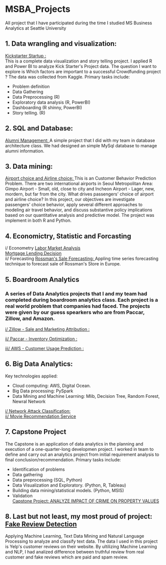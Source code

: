 # MSBA_Projects
All project that I have participated during the time I studied MS Business Analytics at Seattle University

## 1. Data wrangling and visualization: 
<a href="https://github.com/quochuy201/MSBA_Projects/tree/master/BUAN5210_DataVisualization_KickStarterStartup">Kickstarter Startup :</a> <br>
This is a complete data visualization and story telling project. I applied R and Power BI to analyze Kick Starter's Project data. The question I want to explore is Which factors are important to a successful Crowdfunding project ? The data was collected from Kaggle. Primary tasks include:
- Problem definition
- Data Gathering 
- Data Preprocessing (R)
- Exploratory data analysis (R, PowerBI)
- Dashboarding (R shinny, PowerBI)
- Story telling. (R)

## 2. SQL and Database:
<a href = "https://github.com/quochuy201/MSBA_Projects/tree/master/SERG53000_DatabaseArchitecture_AlumniManagement">Alumni Management: </a>
A simple project that I did with my team in database architecture class. We had designed an simple MySql database to manage alumni information.

## 3. Data mining:
<a href ="https://github.com/quochuy201/MSBA_Projects/tree/master/BUNAN5210%20AirportAirlineChoice">Airport choice and Airline choice: </a> This is an Customer Behavior Prediction Problem. There are two international airports in Seoul Metropolitan Area: Gimpo Airport - Small, old, close to city and Incheon Airport - Lager, new, mordern, but far from the city. What drives passengers' choice of airport and airline choice? In this project, our objectives are investigate passengers' choice behavior, apply several different approaches to modeling air travel behavior, and discuss substantive policy implications based on our quantitative analysis and predictive model. The project was implement in both R and Python.


## 4. Economictry, Statistic and Forcasting
i/ Econometry
<a href ="https://github.com/quochuy201/MSBA_Projects/tree/master/ECON5300_LaborMarketAnalysis">Labor Market Analysis</a> <br>
<a href ="https://github.com/quochuy201/MSBA_Projects/tree/master/ECON5300_MortgageLendingDecision">Mortgage Lending Decision</a> <br>
ii/ Forecasting
<a href ="https://github.com/quochuy201/MSBA_Projects/tree/master/ECON5305_RossmanSaleForecasting">Rossman's Sale Forecasting: </a> Appling time series forecasting technique to forecast sale of Rossman's Store in Europe.

## 5. Boardroom Analytics
### A series of Data Analytics projects that I and my team had completed during boardroom analytics class. Each project is a real world problem that companies had faced. The projects were given by our guess spearkers who are from Paccar, Zillow, and Amazon.

<a href = "https://github.com/quochuy201/MSBA_Projects/tree/master/BoardroomAnalytics_Zillow_SaleAndMarketingAttribution">i/ Zillow - Sale and Marketing Attribution :</a> <br>

<a href = "https://github.com/quochuy201/MSBA_Projects/tree/master/BoardroomAnalytics_Paccar_InventoryOptimization">ii/ Paccar - Inventory Optimization :</a> <br>

<a href = "https://github.com/quochuy201/MSBA_Projects/tree/master/BoardroomAnalytics_AWS_CutomerUsagePrediction">iii/ AWS - Customer Usage Prediction :</a> <br>

## 6. Big Data Analytics:
Key technologies applied:
- Cloud computing: AWS, Digital Ocean.
- Big Data processing: PySpark
- Data Mining and Machine Learning: Mlib, Decision Tree, Random Forest, Newral Network

<a href = "https://github.com/quochuy201/MSBA_Projects/tree/master/IS5315%20Big%20Data%20Analytics/Final_KDDcup_NetworkAttackClassification">i/ Network Attack Classification:</a> <br>
<a href ="https://github.com/quochuy201/MSBA_Projects/tree/master/IS5315%20Big%20Data%20Analytics/Movie_Recommendation_Service">ii/ Movie Recommendation Service</a>

## 7. Capstone Project
The Capstone is an application of data analytics in the planning and execution of a one-quarter-long developmen project. I worked in team to define and carry out an analytics project from initial requirement analysis to final conclusion/recommendation. Primary tasks include: <br>
- Identification of problems
- Data gathering 
- Data preprocessing (SQL, Python)
- Data Visualization and Exploratory. (Python, R, Tableau)
- Building data mining/statistical models. (Python, MSIS)
- Validation
<br><a href ="https://github.com/quochuy201/MSBA_Projects/tree/master/CapstonProject">Capstone Project: ANALYZE IMPACT OF CRIME
ON PROPERTY VALUES</a>
## 8. Last but not least, my most proud of project: <a href ="https://github.com/quochuy201/MSBA_Projects/tree/master/FakeReview">Fake Review Detection</a>
Applying Machine Learning, Text Data Mining and Natural Language Processing to analyze and classify text data. The data I used in this project is Yelp's customer reviews on their website. By ultilizing Machine Learning and NLP, I had analized difference between truthful review from real customer and fake reviews which are paid and spam review.
